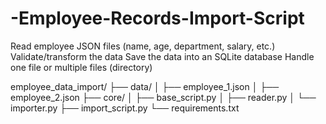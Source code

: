 # -Employee-Records-Import-Script
Read employee JSON files (name, age, department, salary, etc.)  Validate/transform the data  Save the data into an SQLite database  Handle one file or multiple files (directory)


employee_data_import/
├── data/
│   ├── employee_1.json
│   ├── employee_2.json
├── core/
│   ├── base_script.py
│   ├── reader.py
│   └── importer.py
├── import_script.py
└── requirements.txt
